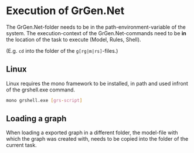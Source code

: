 # Execution of GrGen.Net

The GrGen.Net-folder needs to be in the path-environment-variable of the system.
The execution-context of the GrGen.Net-commands need to be **in** the location of the task to execute (Model, Rules, Shell).

(E.g. `cd` into the folder of the `g[rg|m|rs]`-files.)

## Linux

Linux requires the mono framework to be installed, in path and used infront of the grshell.exe command.

```bash
mono grshell.exe [grs-script]
```

## Loading a graph

When loading a exported graph in a different folder, the model-file with which the graph was created with, needs to be copied into the folder of the current task.
